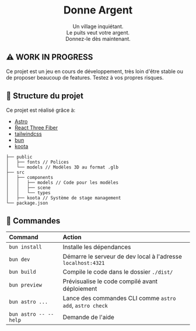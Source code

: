 <h1 align="center">Donne Argent</h1>

<p align="center">
Un village inquiétant. <br>
Le puits veut votre argent. <br> Donnez-le dès maintenant.
</p>

## ⚠️ WORK IN PROGRESS

Ce projet est un jeu en cours de développement, très loin d'être stable ou de proposer beaucoup de features. Testez à vos propres risques.

## 🚀 Structure du projet

Ce projet est réalisé grâce à:

- [Astro](https://astro.build)
- [React Three Fiber](https://www.react-three.org/)
- [tailwindcss](https://tailwindcss.com/)
- [bun](https://bun.sh/)
- [koota](https://github.com/pmndrs/koota)

```text
├── public
│   ├── fonts // Polices
│   └── models // Modèles 3D au format .glb
├── src
│   ├── components
│   │   ├── models // Code pour les modèles
│   │   ├── scene
│   │   └── types
│   ├── koota // Système de stage management
└── package.json
```

## 🧞 Commandes

| Command                   | Action                                           |
| :------------------------ | :----------------------------------------------- |
| `bun install`             | Installe les dépendances                         |
| `bun dev`             | Démarre le serveur de dev local à l'adresse `localhost:4321`      |
| `bun build`           | Compile le code dans le dossier `./dist/`          |
| `bun preview`         | Prévisualise le code compilé avant déploiement     |
| `bun astro ...`       | Lance des commandes CLI comme `astro add`, `astro check` |
| `bun astro -- --help` | Demande de l'aide                  |
